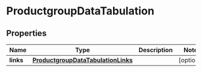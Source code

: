 

# ProductgroupDataTabulation


## Properties

Name | Type | Description | Notes
------------ | ------------- | ------------- | -------------
**links** | [**ProductgroupDataTabulationLinks**](ProductgroupDataTabulationLinks.md) |  |  [optional]




